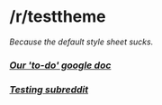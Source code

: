 /r/testtheme
===========

<i>Because the default style sheet sucks.<i>

<h3><a href="https://docs.google.com/document/d/1BHcU0TD4R5tEXUA5XWVvT4JHW-sXCTG6wkznTMXVLOY/edit?usp=sharing">Our 'to-do' google doc</a></h3>
<h3><a href="http://www.reddit.com/r/Testtheme">Testing subreddit</a></h3>
